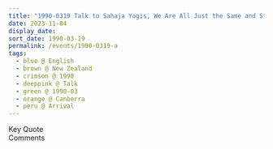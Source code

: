 ```yaml
---
title: "1990-0319 Talk to Sahaja Yogis, We Are All Just the Same and Stay in the Āśhram (What Are You Going to Give Them), On Arrival, House, Canberra, Australia"
date: 2023-11-04
display_date: 
sort_date: 1990-03-19
permalink: /events/1990-0319-a
tags:
  - blue @ English
  - brown @ New Zealand
  - crimson @ 1990
  - deeppink @ Talk
  - green @ 1990-03
  - orange @ Canberra
  - peru @ Arrival
---
```


<wave-list>
  <list-title color="green" width="75">Key Quote</list-title>
  <list-item color="BlanchedAlmond"  width="200"></list-item>
  <list-item color="Lavender"></list-item>
  <list-item color="BlanchedAlmond"></list-item>
</wave-list>

<br>

<wave-list>
  <list-title color="green" width="75">Comments</list-title>
  <list-item color="BlanchedAlmond"  width="200"></list-item>
  <list-item color="Lavender"></list-item>
  <list-item color="BlanchedAlmond"></list-item>
</wave-list>